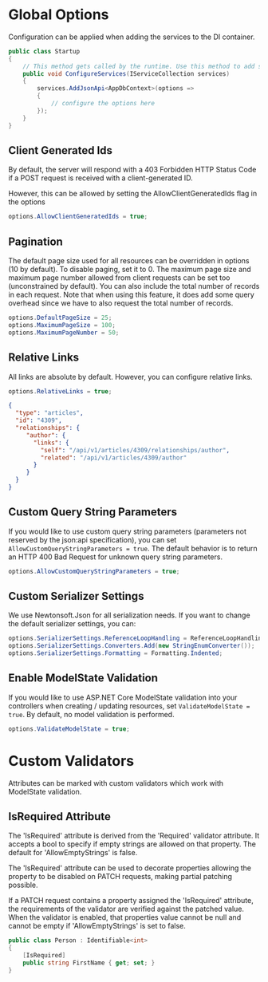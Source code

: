 # Global Options

Configuration can be applied when adding the services to the DI container.

```c#
public class Startup
{
    // This method gets called by the runtime. Use this method to add services to the container.
    public void ConfigureServices(IServiceCollection services)
    {
        services.AddJsonApi<AppDbContext>(options =>
        {
            // configure the options here
        });
    }
}
```

## Client Generated Ids

By default, the server will respond with a 403 Forbidden HTTP Status Code if a POST request is received with a client-generated ID.

However, this can be allowed by setting the AllowClientGeneratedIds flag in the options

```c#
options.AllowClientGeneratedIds = true;
```

## Pagination

The default page size used for all resources can be overridden in options (10 by default). To disable paging, set it to 0.
The maximum page size and maximum page number allowed from client requests can be set too (unconstrained by default).
You can also include the total number of records in each request. Note that when using this feature, it does add some query overhead since we have to also request the total number of records.

```c#
options.DefaultPageSize = 25;
options.MaximumPageSize = 100;
options.MaximumPageNumber = 50;
```

## Relative Links

All links are absolute by default. However, you can configure relative links.

```c#
options.RelativeLinks = true;
```

```json
{
  "type": "articles",
  "id": "4309",
  "relationships": {
     "author": {
       "links": {
         "self": "/api/v1/articles/4309/relationships/author",
         "related": "/api/v1/articles/4309/author"
       }
     }
  }
}
```

## Custom Query String Parameters

If you would like to use custom query string parameters (parameters not reserved by the json:api specification), you can set `AllowCustomQueryStringParameters = true`. The default behavior is to return an HTTP 400 Bad Request for unknown query string parameters.

```c#
options.AllowCustomQueryStringParameters = true;
```

## Custom Serializer Settings

We use Newtonsoft.Json for all serialization needs.
If you want to change the default serializer settings, you can:

```c#
options.SerializerSettings.ReferenceLoopHandling = ReferenceLoopHandling.Ignore;
options.SerializerSettings.Converters.Add(new StringEnumConverter());
options.SerializerSettings.Formatting = Formatting.Indented;
```

## Enable ModelState Validation

If you would like to use ASP.NET Core ModelState validation into your controllers when creating / updating resources, set `ValidateModelState = true`. By default, no model validation is performed.

```c#
options.ValidateModelState = true;
```

# Custom Validators

Attributes can be marked with custom validators which work with ModelState validation.

## IsRequired Attribute

The 'IsRequired' attribute is derived from the 'Required' validator attribute. It accepts a bool to specify if empty strings are allowed on that property. The default for 'AllowEmptyStrings' is false.

The 'IsRequired' attribute can be used to decorate properties allowing the property to be disabled on PATCH requests, making partial patching possible. 

If a PATCH request contains a property assigned the 'IsRequired' attribute, the requirements of the validator are verified against the patched value. When the validator is enabled, that properties value cannot be null and cannot be empty if 'AllowEmptyStrings' is set to false. 

```c#
public class Person : Identifiable<int>
{
    [IsRequired]
    public string FirstName { get; set; }
}
```
